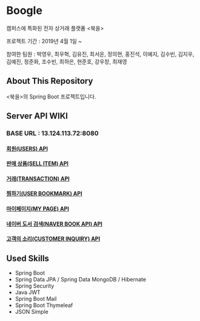 # Boogle

캠퍼스에 특화된 전자 상거래 플랫폼 <북을>

프로젝트 기간 : 2019년 4월 1일 ~

참여한 팀원 : 박영우, 최우혁, 김유진, 최서온, 정의현, 홍진석, 이예지, 김수빈, 김지우, 김예진, 정준화, 조수빈, 최하은, 현준호, 강우창, 최재영

## About This Repository

<북을>의 Spring Boot 프로젝트입니다.

## Server API WIKI

### BASE URL : 13.124.113.72:8080

#### [회원(USERS) API](https://github.com/ywoo21/Boogle-Server/wiki/회원(USERS)-API)
#### [판매 상품(SELL ITEM) API](https://github.com/ywoo21/Boogle-Server/wiki/%ED%8C%90%EB%A7%A4-%EC%83%81%ED%92%88-(SELL-ITEM))
#### [거래(TRANSACTION) API](https://github.com/ywoo21/Boogle-Server/wiki/%EA%B1%B0%EB%9E%98(TRANSACTION))
#### [찜하기(USER BOOKMARK) API](https://github.com/ywoo21/Boogle-Server/wiki/%EC%B0%9C%ED%95%98%EA%B8%B0(UserBookmark))
#### [마이페이지(MY PAGE) API](https://github.com/ywoo21/Boogle-Server/wiki/%EB%A7%88%EC%9D%B4%ED%8E%98%EC%9D%B4%EC%A7%80(MY-PAGE)-API)
#### [네이버 도서 검색(NAVER BOOK API) API]()
#### [고객의 소리(CUSTOMER INQUIRY) API](https://github.com/ywoo21/Boogle-Server/wiki/%EA%B3%A0%EA%B0%9D%EC%9D%98-%EC%86%8C%EB%A6%AC(Customer-Inquiry)-API)

## Used Skills

- Spring Boot
- Spring Data JPA / Spring Data MongoDB / Hibernate
- Spring Security
- Java JWT
- Spring Boot Mail
- Spring Boot Thymeleaf
- JSON Simple
